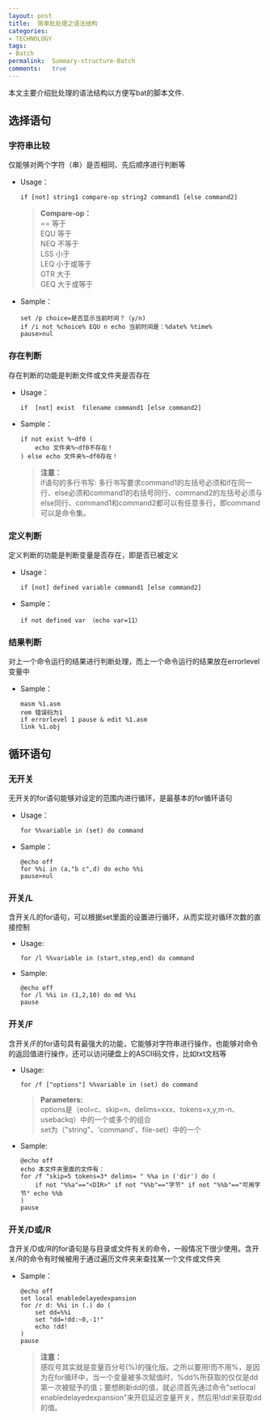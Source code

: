 ```yaml
---
layout:	post
title:	简单批处理之语法结构
categories:
- TECHNOLOGY
tags:
- Batch
permalink:  Summary-structure-Batch
comments:	true
---
```

本文主要介绍批处理的语法结构以方便写bat的脚本文件.
<!-- more -->


## 选择语句
### 字符串比较
仅能够对两个字符（串）是否相同、先后顺序进行判断等  

* Usage：

	```batch
	if [not] string1 compare-op string2 command1 [else command2]
	```
	> **Compare-op：**  
	> ==    等于   
	> EQU    等于   
	> NEQ    不等于  
	> LSS    小于  
	> LEQ    小于或等于  
	> GTR    大于   
	> GEQ    大于或等于  
* Sample：

	```batch
	set /p choice=是否显示当前时间？（y/n)
	if /i not %choice% EQU n echo 当前时间是：%date% %time%
	pause>nul
	```

### 存在判断
存在判断的功能是判断文件或文件夹是否存在  

* Usage：

	```batch
	if  [not] exist  filename command1 [else command2]
	```
* Sample：

	```batch
	if not exist %~df0 (
		echo 文件夹%~df0不存在！
	) else echo 文件夹%~df0存在！
	```

	> **注意：**  
	> if语句的多行书写: 多行书写要求command1的左括号必须和if在同一行、else必须和command1的右括号同行、command2的左括号必须与else同行、command1和command2都可以有任意多行，即command可以是命令集。


### 定义判断
定义判断的功能是判断变量是否存在，即是否已被定义  

* Usage：

	```batch
	if [not] defined variable command1 [else command2]
	```
* Sample：

	```batch
	if not defined var （echo var=11）
	```			 


### 结果判断
对上一个命令运行的结果进行判断处理，而上一个命令运行的结果放在errorlevel变量中  

* Sample：

	```batch
	masm %1.asm
	rem 错误码为1
	if errorlevel 1 pause & edit %1.asm
	link %1.obj
	```


## 循环语句
### 无开关
无开关的for语句能够对设定的范围内进行循环，是最基本的for循环语句

* Usage：

	```batch
	for %%variable in (set) do command
	```
* Sample：

	```batch
	@echo off
	for %%i in (a,"b c",d) do echo %%i
	pause>nul
	```

### 开关/L
含开关/L的for语句，可以根据set里面的设置进行循环，从而实现对循环次数的直接控制  

* Usage:

	```batch
	for /l %%variable in (start,step,end) do command
	```
* Sample:

	```batch
	@echo off
	for /l %%i in (1,2,10) do md %%i
	pause
	```

### 开关/F
含开关/F的for语句具有最强大的功能，它能够对字符串进行操作，也能够对命令的返回值进行操作，还可以访问硬盘上的ASCII码文件，比如txt文档等  

* Usage:

	```batch
	for /f ["options"] %%variable in (set) do command
	```
	> **Parameters:**  
	> options是（eol=c、skip=n、delims=xxx、tokens=x,y,m-n、usebackq）中的一个或多个的组合  
	> set为（"string"、'command'、file-set）中的一个
* Sample:

	```batch
	@echo off
	echo 本文件夹里面的文件有：
	for /f "skip=5 tokens=3* delims= " %%a in ('dir') do (
		if not "%%a"=="<DIR>" if not "%%b"=="字节" if not "%%b"=="可用字节" echo %%b
	)
	pause
	```			 

### 开关/D或/R
含开关/D或/R的for语句是与目录或文件有关的命令，一般情况下很少使用。含开关/R的命令有时候被用于通过遍历文件夹来查找某一个文件或文件夹  

* Sample：

	```batch
	@echo off
	set local enabledelayedexpansion
	for /r d: %%i in (.) do (
		set dd=%%i
		set "dd=!dd:~0,-1!"
		echo !dd!
	)
	pause
	```
	> **注意：**  
	> 感叹号其实就是变量百分号(%)的强化版。之所以要用!而不用%，是因为在for循环中，当一个变量被多次赋值时，%dd%所获取的仅仅是dd第一次被赋予的值；要想刷新dd的值，就必须首先通过命令"setlocal enabledelayedexpansion"来开启延迟变量开关，然后用!dd!来获取dd的值。

